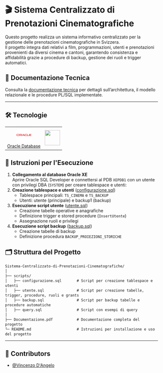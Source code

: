 # 🎬 Sistema Centralizzato di Prenotazioni Cinematografiche
Questo progetto realizza un sistema informativo centralizzato per la gestione delle prenotazioni cinematografiche in Svizzera.  
Il progetto integra dati relativi a film, programmazioni, utenti e prenotazioni provenienti da diversi cinema e cantoni, garantendo consistenza e affidabilità grazie a procedure di backup, gestione dei ruoli e trigger automatici.

## 📘 Documentazione Tecnica
Consulta la [documentazione tecnica](./Documentazione.pdf) per dettagli sull’architettura, il modello relazionale e le procedure PL/SQL implementate.

---
## 🛠️ Tecnologie

<table>
  <tr>
    <td align="center">
      <a href="https://www.oracle.com/database/" target="_blank">
        <img src="https://raw.githubusercontent.com/devicons/devicon/master/icons/oracle/oracle-original.svg" width="50" height="50"/><br>
        Oracle Database
      </a>
    </td>
    <td align="center">
      <a href="https://www.sql.org/" target="_blank">
        <img src="https://cdn.jsdelivr.net/gh/devicons/devicon@latest/icons/sqldeveloper/sqldeveloper-original.svg" width="50" height="50"/><br
        SQL Developer
      </a>
    </td>
  </tr>
</table>

## 📖 Istruzioni per l'Esecuzione

1. **Collegamento al database Oracle XE**  
   Aprire Oracle SQL Developer e connettersi al PDB `XEPDB1` con un utente con privilegi DBA (`SYSTEM`) per creare tablespace e utenti:
2. **Creazione tablespace e utenti** ([configurazione.sql](./configurazione.sql))
   - Tablespace principali: `TS_CINEMA` e `TS_BACKUP`
   - Utenti: utente (principale) e backup1 (backup)
3. **Esecuzione script utente** ([utente.sql](./utente.sql))
   - Creazione tabelle operative e anagrafiche
   - Definizione trigger e stored procedure (`InsertUtente`)
   - Assegnazione ruoli e privilegi
4. **Esecuzione script backup** ([backup.sql](./backup.sql))
   - Creazione tabelle di backup
   - Definizione procedura `BACKUP_PROIEZIONI_STORICHE`

## 🗂️ Struttura del Progetto

```
Sistema-Centralizzato-di-Prenotazioni-Cinematografiche/
│
├── scripts/
│   ├── configurazione.sql       # Script per creazione tablespace e utenti 
│   ├── utente.sql               # Script per creazione tabelle, trigger, procedure, ruoli e grants
│   ├── backup.sql               # Script per backup tabelle e procedure automatiche
│   ├── query.sql                # Script con esempi di query
│
├── Documentazione.pdf           # Documentazione completa del progetto
└─ README.md                     # Istruzioni per installazione e uso del progetto

```
---

## 👥 Contributors

- [@Vincenzo D'Angelo](https://github.com/vincenzodan)
